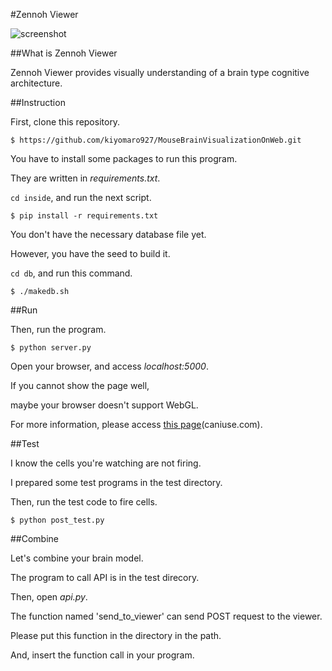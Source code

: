 #Zennoh Viewer

![screenshot](https://raw.github.com/wiki/kiyomaro927/MouseBrainVisualizationOnWeb/images/screen_shot.png)

##What is Zennoh Viewer

Zennoh Viewer provides visually understanding of a brain type cognitive architecture.

##Instruction

First, clone this repository.

```
$ https://github.com/kiyomaro927/MouseBrainVisualizationOnWeb.git
```

You have to install some packages to run this program.

They are written in _requirements.txt_.

```cd inside```, and run the next script.

```
$ pip install -r requirements.txt
```

You don't have the necessary database file yet.

However, you have the seed to build it.

```cd db```, and run this command.

```
$ ./makedb.sh
```

##Run

Then, run the program.

```
$ python server.py
```

Open your browser, and access _localhost:5000_.

If you cannot show the page well,

maybe your browser doesn't support WebGL.

For more information, please access [this page](http://caniuse.com/#search=webgl)(caniuse.com).

##Test

I know the cells you're watching are not firing.

I prepared some test programs in the test directory.

Then, run the test code to fire cells.

```
$ python post_test.py
```

##Combine

Let's combine your brain model.

The program to call API is in the test direcory.

Then, open _api.py_.

The function named 'send_to_viewer' can send POST request to the viewer.

Please put this function in the directory in the path.

And, insert the function call in your program.
